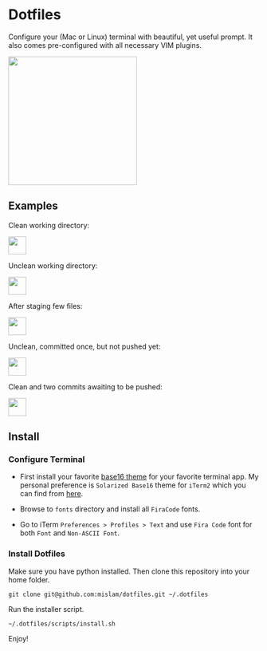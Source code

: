 # Dotfiles

Configure your (Mac or Linux) terminal with beautiful, yet useful prompt. It also comes pre-configured with all necessary VIM plugins.

<img src="https://cloud.githubusercontent.com/assets/508043/17113483/f456e47c-5278-11e6-9b08-21fc2bc34202.png" height="258">

## Examples

Clean working directory:

<img src="https://cloud.githubusercontent.com/assets/508043/17109616/babf0594-5266-11e6-8a1d-46dab4ef04c3.png" height="36">

Unclean working directory:

<img src="https://cloud.githubusercontent.com/assets/508043/17109625/c7288026-5266-11e6-80a9-a3c9bbcc7d4f.png" height="36">

After staging few files:

<img src="https://cloud.githubusercontent.com/assets/508043/17109627/c72b8406-5266-11e6-9799-1ed3742e1eda.png" height="36">

Unclean, committed once, but not pushed yet:

<img src="https://cloud.githubusercontent.com/assets/508043/17109626/c72b40ea-5266-11e6-8b8a-7bc7a9085ce5.png" height="36">

Clean and two commits awaiting to be pushed:

<img src="https://cloud.githubusercontent.com/assets/508043/17109628/c72c2d98-5266-11e6-984a-d2409d22aa83.png" height="36">

## Install

### Configure Terminal

- First install your favorite [base16 theme](https://chriskempson.github.io/base16/) for your favorite terminal app. My personal preference is `Solarized Base16` theme for `iTerm2` which you can find from [here](https://github.com/chriskempson/base16-iterm2).

- Browse to `fonts` directory and install all `FiraCode` fonts.

- Go to iTerm `Preferences > Profiles > Text` and use `Fira Code` font for both `Font` and `Non-ASCII Font`.

### Install Dotfiles

Make sure you have python installed. Then clone this repository into your home folder.

	git clone git@github.com:mislam/dotfiles.git ~/.dotfiles

Run the installer script.

	~/.dotfiles/scripts/install.sh

Enjoy!
